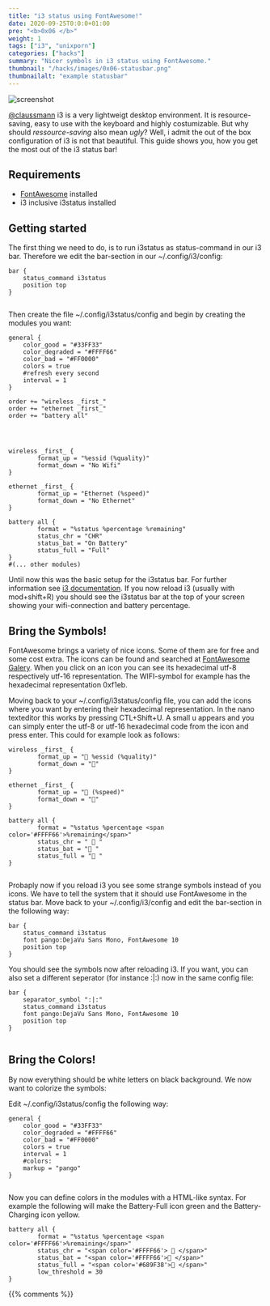 ```yaml
---
title: "i3 status using FontAwesome!"
date: 2020-09-25T0:0:0+01:00
pre: "<b>0x06 </b>"
weight: 1
tags: ["i3", "unixporn"]
categories: ["hacks"]
summary: "Nicer symbols in i3 status using FontAwesome."
thumbnail: "/hacks/images/0x06-statusbar.png"
thumbnailalt: "example statusbar"
---
```

![screenshot](/hacks/images/0x06-statusbar.png)

[@claussmann](https://github.com/claussmann) i3 is a very lightweigt desktop environment.
It is resource-saving, easy to use with the keyboard and highly costumizable.
But why should *ressource-saving* also mean *ugly*?
Well, i admit the out of the box configuration of i3 is not that beautiful.
This guide shows you, how you get the most out of the i3 status bar! 

## Requirements

- [FontAwesome](https://fontawesome.com/) installed
- i3 inclusive i3status installed


## Getting started

The first thing we need to do, is to run i3status as status-command in our i3 bar. Therefore we edit the bar-section in our ~/.config/i3/config:

```
bar {
	status_command i3status
	position top
}


```

Then create the file ~/.config/i3status/config and begin by creating the modules you want:

```
general {
	color_good = "#33FF33"
	color_degraded = "#FFFF66"
	color_bad = "#FF0000"
	colors = true
	#refresh every second
	interval = 1
}

order += "wireless _first_"
order += "ethernet _first_"
order += "battery all"




wireless _first_ {
        format_up = "%essid (%quality)"
        format_down = "No Wifi"
}

ethernet _first_ {
        format_up = "Ethernet (%speed)"
        format_down = "No Ethernet"
}

battery all {
        format = "%status %percentage %remaining"
        status_chr = "CHR"
        status_bat = "On Battery"
        status_full = "Full"
}
#(... other modules)

```

Until now this was the basic setup for the i3status bar. For further information see [i3 documentation](https://i3wm.org/i3status/manpage.html).
If you now reload i3 (usually with mod+shift+R) you should see the i3status bar at the top of your screen showing your wifi-connection and battery percentage.



## Bring the Symbols!

FontAwesome brings a variety of nice icons. Some of them are for free and some cost extra.
The icons can be found and searched at [FontAwesome Galery](https://fontawesome.com/icons?d=gallery).
When you click on an icon you can see its hexadecimal utf-8 respectively utf-16 representation. The WIFI-symbol for example has the hexadecimal representation 0xf1eb.

Moving back to your ~/.config/i3status/config file, you can add the icons where you want by entering their hexadecimal representation.
In the nano texteditor this works by pressing CTL+Shift+U. A small u appears and you can simply enter the utf-8 or utf-16 hexadecimal code from the icon and press enter.
This could for example look as follows:

```
wireless _first_ {
        format_up = " %essid (%quality)"
        format_down = ""
}

ethernet _first_ {
        format_up = " (%speed)"
        format_down = ""
}

battery all {
        format = "%status %percentage <span color='#FFFF66'>%remaining</span>"
        status_chr = "  "
        status_bat = " "
        status_full = " "
}


```

Probaply now if you reload i3 you see some strange symbols instead of you icons.
We have to tell the system that it should use FontAwesome in the status bar.
Move back to your ~/.config/i3/config and edit the bar-section in the following way:

```
bar {
	status_command i3status
	font pango:DejaVu Sans Mono, FontAwesome 10
	position top
}

```

You should see the symbols now after reloading i3.
If you want, you can also set a different seperator (for instance :|:) now in the same config file:


```
bar {
	separator_symbol ":|:"
	status_command i3status
	font pango:DejaVu Sans Mono, FontAwesome 10
	position top
}


```



## Bring the Colors!

By now everything should be white letters on black background.
We now want to colorize the symbols:

Edit ~/.config/i3status/config the following way:

```
general {
	color_good = "#33FF33"
	color_degraded = "#FFFF66"
	color_bad = "#FF0000"
    colors = true
    interval = 1
    #colors:
	markup = "pango"
}


```

Now you can define colors in the modules with a HTML-like syntax. For example the following will make the Battery-Full icon green and the Battery-Charging icon yellow.

```
battery all {
        format = "%status %percentage <span color='#FFFF66'>%remaining</span>"
        status_chr = "<span color='#FFFF66'>  </span>"
        status_bat = "<span color='#FFFF66'> </span>"
        status_full = "<span color='#689F38'> </span>"
        low_threshold = 30
}

```



{{% comments %}}
